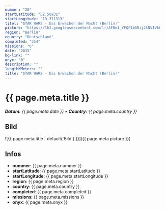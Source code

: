 ```yaml
---
nummer: "20"
startLatitude: "52.50931"
startLongitude: "13.371313"
titel: "STAR WARS - Das Erwachen der Macht (Berlin)"
picture: "https://lh3.googleusercontent.com/lr/AFBm1_YFQP1b5Rij2tNVIVkGA26T8TcwQEYZDVn_j_eALMxiCCjm0W5uxMpV0ImaB4BeU-kxnKE9pQvXuVEmi8CkTnh6OPSosiz6AAg2kGNImFDJC7bFzJFALbSp_7HY8sWgvgXFbkzxI3O8BOx4O_TaKmAZ4z0cZRqkqcGtSf9OuKjjIx_DKlWnALx2AuS5F2geIv6okv9mzb-G0oN96qo9Z_P0BhNW9w31Dt8InOixUdfzeMuw4MTWPE2_uu7_zT5bIzkPZ4AMXpwA4KqD3FV-ER8aVVm7v9wYpQgXAvCP14-5lg5KQZP-LN_GE7xa5_fKvBZIL1eFSwqMT9QgOEveaxsS8PoJFpv0gLAZbjCfflzYiaFyuUQTt7bV-3xonSvbyUsXHTwu7VtJansD4qyeyeELwgM6GWQzxZFgLxIys44UOoyxXy4HyYi4Y7Vkx6m8ViX-nzTMnqSjS_6my1dypUcO2El54_mtfRnqL2oo-SDLI5gb3svHsRSykyEZtmbJNEwCBfCnjay9fFDHkrnvoAWOCrlHroPkGCb6xAQJlouPNFKrhp5kcS-xvf8p45k68heW69TJ3mMcB1xm98h3nZ5YrxvuWv6xY4BNidt0-G94LGZN1UDH-1l4B1SkSnM2MzbYt36buzgRd1dRafuubTzFUQ7lPCvyYOT2Ir0-f10eSM7Ea7L8YhEVy-Z5Oc1oImD-AUh15g"
region: "Berlin"
country: "Deutschland"
completed: "354"
missions: "6"
date: "2015"
bg-link: ""
onyx: "0"
description: ""
lengthKMeters: ""
title: "STAR WARS - Das Erwachen der Macht (Berlin)"
---
```


# {{ page.meta.title }}
_**Datum:** {{ page.meta.date }} • **Country:** {{ page.meta.country }}_

## Bild
![{{ page.meta.title | default('Bild') }}]({{ page.meta.picture }})

## Infos
- **nummer**: {{ page.meta.nummer }}
- **startLatitude**: {{ page.meta.startLatitude }}
- **startLongitude**: {{ page.meta.startLongitude }}
- **region**: {{ page.meta.region }}
- **country**: {{ page.meta.country }}
- **completed**: {{ page.meta.completed }}
- **missions**: {{ page.meta.missions }}
- **onyx**: {{ page.meta.onyx }}

